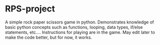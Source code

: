 # RPS-project
A simple rock paper scissors game in python. Demonstrates knowledge of basic python concepts such as functions, looping, data types, if/else statements, etc.... 
Instructions for playing are in the game. May edit later to make the code better, but for now, it works. 
